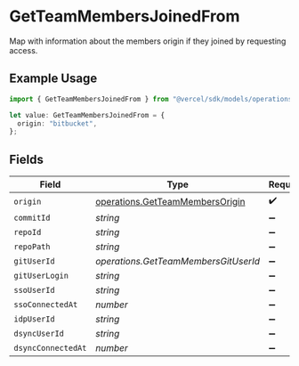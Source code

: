 # GetTeamMembersJoinedFrom

Map with information about the members origin if they joined by requesting access.

## Example Usage

```typescript
import { GetTeamMembersJoinedFrom } from "@vercel/sdk/models/operations/getteammembers.js";

let value: GetTeamMembersJoinedFrom = {
  origin: "bitbucket",
};
```

## Fields

| Field                                                                              | Type                                                                               | Required                                                                           | Description                                                                        |
| ---------------------------------------------------------------------------------- | ---------------------------------------------------------------------------------- | ---------------------------------------------------------------------------------- | ---------------------------------------------------------------------------------- |
| `origin`                                                                           | [operations.GetTeamMembersOrigin](../../models/operations/getteammembersorigin.md) | :heavy_check_mark:                                                                 | N/A                                                                                |
| `commitId`                                                                         | *string*                                                                           | :heavy_minus_sign:                                                                 | N/A                                                                                |
| `repoId`                                                                           | *string*                                                                           | :heavy_minus_sign:                                                                 | N/A                                                                                |
| `repoPath`                                                                         | *string*                                                                           | :heavy_minus_sign:                                                                 | N/A                                                                                |
| `gitUserId`                                                                        | *operations.GetTeamMembersGitUserId*                                               | :heavy_minus_sign:                                                                 | N/A                                                                                |
| `gitUserLogin`                                                                     | *string*                                                                           | :heavy_minus_sign:                                                                 | N/A                                                                                |
| `ssoUserId`                                                                        | *string*                                                                           | :heavy_minus_sign:                                                                 | N/A                                                                                |
| `ssoConnectedAt`                                                                   | *number*                                                                           | :heavy_minus_sign:                                                                 | N/A                                                                                |
| `idpUserId`                                                                        | *string*                                                                           | :heavy_minus_sign:                                                                 | N/A                                                                                |
| `dsyncUserId`                                                                      | *string*                                                                           | :heavy_minus_sign:                                                                 | N/A                                                                                |
| `dsyncConnectedAt`                                                                 | *number*                                                                           | :heavy_minus_sign:                                                                 | N/A                                                                                |